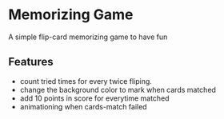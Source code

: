 # Memorizing Game
A simple flip-card memorizing game to have fun
## Features
- count tried times for every twice fliping. 
- change the background color to mark when cards matched
- add 10 points in score for everytime matched
- animationing when cards-match failed


